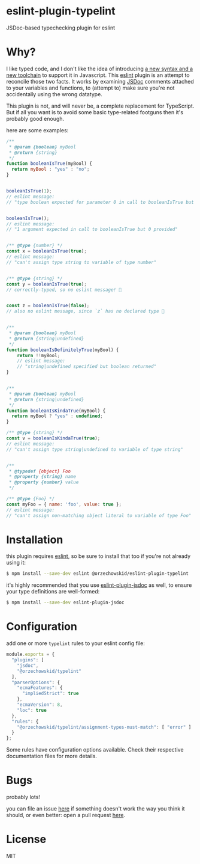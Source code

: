 # eslint-plugin-typelint
JSDoc-based typechecking plugin for eslint

# Why?
I like typed code, and I don't like the idea of introducing [a new syntax and a new toolchain](https://www.typescriptlang.org/) to support it in Javascript.  This [eslint](https://eslint.org/) plugin is an attempt to reconcile those two facts.  It works by examining [JSDoc](https://jsdoc.app/) comments attached to your variables and functions, to (attempt to) make sure you're not accidentally using the wrong datatype.

This plugin is not, and will never be, a complete replacement for TypeScript.  But if all you want is to avoid some basic type-related footguns then it's probably good enough.

here are some examples:

```javascript
/**
 * @param {boolean} myBool
 * @return {string}
 */
function booleanIsTrue(myBool) {
  return myBool : "yes" : "no";
}


booleanIsTrue(1);
// eslint message:
// "type boolean expected for parameter 0 in call to booleanIsTrue but number provided"


booleanIsTrue();
// eslint message:
// "1 argument expected in call to booleanIsTrue but 0 provided"


/** @type {number} */
const x = booleanIsTrue(true);
// eslint message:
// "can't assign type string to variable of type number"


/** @type {string} */
const y = booleanIsTrue(true);
// correctly-typed, so no eslint message! 🎉


const z = booleanIsTrue(false);
// also no eslint message, since `z` has no declared type 🤔


/**
 * @param {boolean} myBool
 * @return {string|undefined}
 */
function booleanIsDefinitelyTrue(myBool) {
    return !!myBool;
    // eslint message:
    // "string|undefined specified but boolean returned"
}


/**
 * @param {boolean} myBool
 * @return {string|undefined}
 */
function booleanIsKindaTrue(myBool) {
  return myBool ? "yes" : undefined;
}

/** @type {string} */
const v = booleanIsKindaTrue(true);
// eslint message:
// "can't assign type string|undefined to variable of type string"


/**
 * @typedef {object} Foo
 * @property {string} name
 * @property {number} value
 */

/** @type {Foo} */
const myFoo = { name: 'foo', value: true };
// eslint message:
// "can't assign non-matching object literal to variable of type Foo"
```

# Installation
this plugin requires [eslint](https://github.com/eslint/eslint), so be sure to install that too if you're not already using it:
```bash
$ npm install --save-dev eslint @orzechowskid/eslint-plugin-typelint
```
it's highly recommended that you use [eslint-plugin-jsdoc](https://github.com/gajus/eslint-plugin-jsdoc) as well, to ensure your type definitions are well-formed:
```bash
$ npm install --save-dev eslint-plugin-jsdoc
```

# Configuration
add one or more `typelint` rules to your eslint config file:

```javascript
module.exports = {
  "plugins": [
    "jsdoc",
    "@orzechowskid/typelint"
  ],
  "parserOptions": {
    "ecmaFeatures": {
      "impliedStrict": true
    },
    "ecmaVersion": 8,
    "loc": true
  },
  "rules": {
    "@orzechowskid/typelint/assignment-types-must-match": [ "error" ]
  }
};
```

Some rules have configuration options available.  Check their respective documentation files for more details.

# Bugs
probably lots!

you can file an issue [here](https://github.com/orzechowskid/eslint-plugin-typelint/issues) if something doesn't work the way you think it should, or even better: open a pull request [here](https://github.com/orzechowskid/eslint-plugin-typelint/pulls).

# License
MIT

